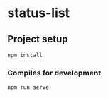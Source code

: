 # status-list

## Project setup

```
npm install
```

### Compiles for development

```
npm run serve
```
